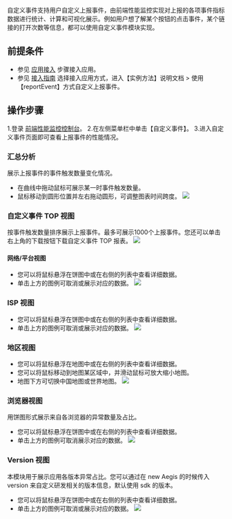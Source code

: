 ﻿
自定义事件支持用户自定义上报事件，由前端性能监控实现对上报的各项事件指标数据进行统计、计算和可视化展示。例如用户想了解某个按钮的点击事件，某个链接的打开次数等信息，都可以使用自定义事件模块实现。


## 前提条件
- 参见 [应用接入](https://cloud.tencent.com/document/product/1464/58145) 步骤接入应用。
- 参见 [接入指南](https://cloud.tencent.com/document/product/1464/58548) 选择接入应用方式，进入【实例方法】说明文档 > 使用【reportEvent】方式自定义上报事件。

## 操作步骤
1.登录 [前端性能监控控制台](https://console.cloud.tencent.com/rum)。
2.在左侧菜单栏中单击【自定义事件】。
3.进入自定义事件页面即可查看上报事件的性能情况。

### 汇总分析
展示上报事件的事件触发数量变化情况。
- 在曲线中拖动鼠标可展示某一时事件触发数量。
- 鼠标移动到圆形位置并左右拖动圆形，可调整图表时间跨度。
![](https://main.qcloudimg.com/raw/8aa8cd3ae1140f808e9ea5eceafce6dd.png)

###  自定义事件 TOP 视图
按事件触发数量排序展示上报事件。最多可展示1000个上报事件。您还可以单击右上角的下载按钮下载自定义事件 TOP 报表。
![](https://main.qcloudimg.com/raw/ce34de21ad7b96de1d2767d4ad9cb6a5.png)

#### 网络/平台视图
- 您可以将鼠标悬浮在饼图中或在右侧的列表中查看详细数据。
- 单击上方的图例可取消或展示对应的数据。
![](https://main.qcloudimg.com/raw/151f2b1f10016ac7202e74a95755a2b7.png)

### ISP 视图
- 您可以将鼠标悬浮在饼图中或在右侧的列表中查看详细数据。
- 单击上方的图例可取消或展示对应的数据。
![](https://main.qcloudimg.com/raw/99013782713f5c04655b4316a6eaec3b.png)

### 地区视图
- 您可以将鼠标悬浮在地图中或在右侧的列表中查看详细数据。
- 您可以将鼠标移动到地图某区域中，并滑动鼠标可放大缩小地图。
- 地图下方可切换中国地图或世界地图。
 ![](https://main.qcloudimg.com/raw/c07af82eb023912d013a3aaf8bb953b8.png)


### 浏览器视图
用饼图形式展示来自各浏览器的异常数量及占比。
- 您可以将鼠标悬浮在饼图中或在右侧的列表中查看详细数据。
- 单击上方的图例可取消展示对应的数据。
![](https://main.qcloudimg.com/raw/033dcc0c0a4d19004a464f93de74dc95.png)

### Version 视图
本模块用于展示应用各版本异常占比。您可以通过在 new Aegis 的时候传入 version 来自定义研发相关的版本信息，默认使用 sdk 的版本。
- 您可以将鼠标悬浮在饼图中或在右侧的列表中查看详细数据。
- 单击上方的图例可取消或展示对应的数据。
![](https://main.qcloudimg.com/raw/2a54b945ee87685d04aa8684b6f64091.png)
